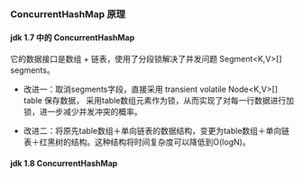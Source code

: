 ### ConcurrentHashMap 原理

#### jdk 1.7 中的 ConcurrentHashMap
它的数据接口是数组 + 链表，使用了分段锁解决了并发问题 Segment<K,V>[] segments。


- 改进一：取消segments字段，直接采用 transient volatile Node<K,V>[] table 保存数据，
  采用table数组元素作为锁，从而实现了对每一行数据进行加锁，进一步减少并发冲突的概率。
  
- 改进二：将原先table数组＋单向链表的数据结构，变更为table数组＋单向链表＋红黑树的结构。这种结构将时间复杂度可以降低到O(logN)。

#### jdk 1.8 ConcurrentHashMap